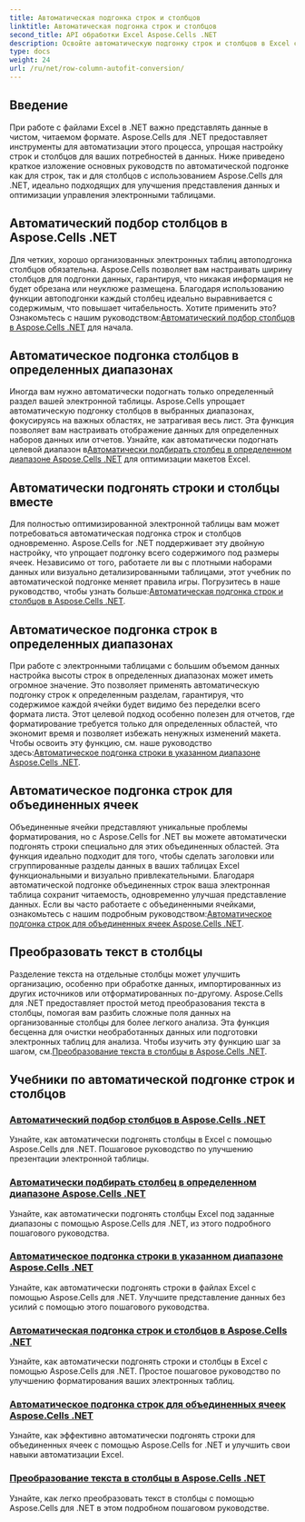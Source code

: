 ```yaml
---
title: Автоматическая подгонка строк и столбцов
linktitle: Автоматическая подгонка строк и столбцов
second_title: API обработки Excel Aspose.Cells .NET
description: Освойте автоматическую подгонку строк и столбцов в Excel с помощью Aspose.Cells для .NET. Улучшите отображение данных с помощью пошаговых руководств для создания понятных профессиональных электронных таблиц.
type: docs
weight: 24
url: /ru/net/row-column-autofit-conversion/
---
```

## Введение

При работе с файлами Excel в .NET важно представлять данные в чистом, читаемом формате. Aspose.Cells для .NET предоставляет инструменты для автоматизации этого процесса, упрощая настройку строк и столбцов для ваших потребностей в данных. Ниже приведено краткое изложение основных руководств по автоматической подгонке как для строк, так и для столбцов с использованием Aspose.Cells для .NET, идеально подходящих для улучшения представления данных и оптимизации управления электронными таблицами.

## Автоматический подбор столбцов в Aspose.Cells .NET
Для четких, хорошо организованных электронных таблиц автоподгонка столбцов обязательна. Aspose.Cells позволяет вам настраивать ширину столбцов для подгонки данных, гарантируя, что никакая информация не будет обрезана или неуклюже размещена. Благодаря использованию функции автоподгонки каждый столбец идеально выравнивается с содержимым, что повышает читабельность. Хотите применить это? Ознакомьтесь с нашим руководством:[Автоматический подбор столбцов в Aspose.Cells .NET](./autofit-column-aspose-cells/) для начала.

## Автоматическое подгонка столбцов в определенных диапазонах
 Иногда вам нужно автоматически подогнать только определенный раздел вашей электронной таблицы. Aspose.Cells упрощает автоматическую подгонку столбцов в выбранных диапазонах, фокусируясь на важных областях, не затрагивая весь лист. Эта функция позволяет вам настраивать отображение данных для определенных наборов данных или отчетов. Узнайте, как автоматически подогнать целевой диапазон в[Автоматически подбирать столбец в определенном диапазоне Aspose.Cells .NET](./autofit-column-specific-range/) для оптимизации макетов Excel.

## Автоматически подгонять строки и столбцы вместе
Для полностью оптимизированной электронной таблицы вам может потребоваться автоматическая подгонка строк и столбцов одновременно. Aspose.Cells for .NET поддерживает эту двойную настройку, что упрощает подгонку всего содержимого под размеры ячеек. Независимо от того, работаете ли вы с плотными наборами данных или визуально детализированными таблицами, этот учебник по автоматической подгонке меняет правила игры. Погрузитесь в наше руководство, чтобы узнать больше:[Автоматическая подгонка строк и столбцов в Aspose.Cells .NET](./autofit-rows-columns/).

## Автоматическое подгонка строк в определенных диапазонах
 При работе с электронными таблицами с большим объемом данных настройка высоты строк в определенных диапазонах может иметь огромное значение. Это позволяет применять автоматическую подгонку строк к определенным разделам, гарантируя, что содержимое каждой ячейки будет видимо без переделки всего формата листа. Этот целевой подход особенно полезен для отчетов, где форматирование требуется только для определенных областей, что экономит время и позволяет избежать ненужных изменений макета. Чтобы освоить эту функцию, см. наше руководство здесь:[Автоматическое подгонка строки в указанном диапазоне Aspose.Cells .NET](./autofit-row-specific-range/).

## Автоматическое подгонка строк для объединенных ячеек
Объединенные ячейки представляют уникальные проблемы форматирования, но с Aspose.Cells for .NET вы можете автоматически подгонять строки специально для этих объединенных областей. Эта функция идеально подходит для того, чтобы сделать заголовки или сгруппированные разделы данных в ваших таблицах Excel функциональными и визуально привлекательными. Благодаря автоматической подгонке объединенных строк ваша электронная таблица сохранит читаемость, одновременно улучшая представление данных. Если вы часто работаете с объединенными ячейками, ознакомьтесь с нашим подробным руководством:[Автоматическое подгонка строк для объединенных ячеек Aspose.Cells .NET](./autofit-rows-merged-cells/).

## Преобразовать текст в столбцы
 Разделение текста на отдельные столбцы может улучшить организацию, особенно при обработке данных, импортированных из других источников или отформатированных по-другому. Aspose.Cells для .NET предоставляет простой метод преобразования текста в столбцы, помогая вам разбить сложные поля данных на организованные столбцы для более легкого анализа. Эта функция бесценна для очистки необработанных данных или подготовки электронных таблиц для анализа. Чтобы изучить эту функцию шаг за шагом, см.[Преобразование текста в столбцы в Aspose.Cells .NET](./convert-text-to-columns/).

## Учебники по автоматической подгонке строк и столбцов
### [Автоматический подбор столбцов в Aspose.Cells .NET](./autofit-column-aspose-cells/)
Узнайте, как автоматически подгонять столбцы в Excel с помощью Aspose.Cells для .NET. Пошаговое руководство по улучшению презентации электронной таблицы.
### [Автоматически подбирать столбец в определенном диапазоне Aspose.Cells .NET](./autofit-column-specific-range/)
Узнайте, как автоматически подгонять столбцы Excel под заданные диапазоны с помощью Aspose.Cells для .NET, из этого подробного пошагового руководства.
### [Автоматическое подгонка строки в указанном диапазоне Aspose.Cells .NET](./autofit-row-specific-range/)
Узнайте, как автоматически подгонять строки в файлах Excel с помощью Aspose.Cells для .NET. Улучшите представление данных без усилий с помощью этого пошагового руководства.
### [Автоматическая подгонка строк и столбцов в Aspose.Cells .NET](./autofit-rows-columns/)
Узнайте, как автоматически подгонять строки и столбцы в Excel с помощью Aspose.Cells для .NET. Простое пошаговое руководство по улучшению форматирования ваших электронных таблиц.
### [Автоматическое подгонка строк для объединенных ячеек Aspose.Cells .NET](./autofit-rows-merged-cells/)
Узнайте, как эффективно автоматически подгонять строки для объединенных ячеек с помощью Aspose.Cells for .NET и улучшить свои навыки автоматизации Excel.
### [Преобразование текста в столбцы в Aspose.Cells .NET](./convert-text-to-columns/)
Узнайте, как легко преобразовать текст в столбцы с помощью Aspose.Cells для .NET в этом подробном пошаговом руководстве.